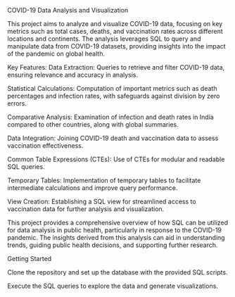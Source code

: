 COVID-19 Data Analysis and Visualization

This project aims to analyze and visualize COVID-19 data, focusing on key metrics such as total cases, deaths, and vaccination rates across different locations and continents. The analysis leverages SQL to query and manipulate data from COVID-19 datasets, providing insights into the impact of the pandemic on global health.


Key Features:
Data Extraction: Queries to retrieve and filter COVID-19 data, ensuring relevance and accuracy in analysis.

Statistical Calculations: Computation of important metrics such as death percentages and infection rates, with safeguards against division by zero errors.

Comparative Analysis: Examination of infection and death rates in India compared to other countries, along with global summaries.

Data Integration: Joining COVID-19 death and vaccination data to assess vaccination effectiveness.

Common Table Expressions (CTEs): Use of CTEs for modular and readable SQL queries.

Temporary Tables: Implementation of temporary tables to facilitate intermediate calculations and improve query performance.

View Creation: Establishing a SQL view for streamlined access to vaccination data for further analysis and visualization.

This project provides a comprehensive overview of how SQL can be utilized for data analysis in public health, particularly in response to the COVID-19 pandemic. The insights derived from this analysis can aid in understanding trends, guiding public health decisions, and supporting further research.


Getting Started

Clone the repository and set up the database with the provided SQL scripts.

Execute the SQL queries to explore the data and generate visualizations.
